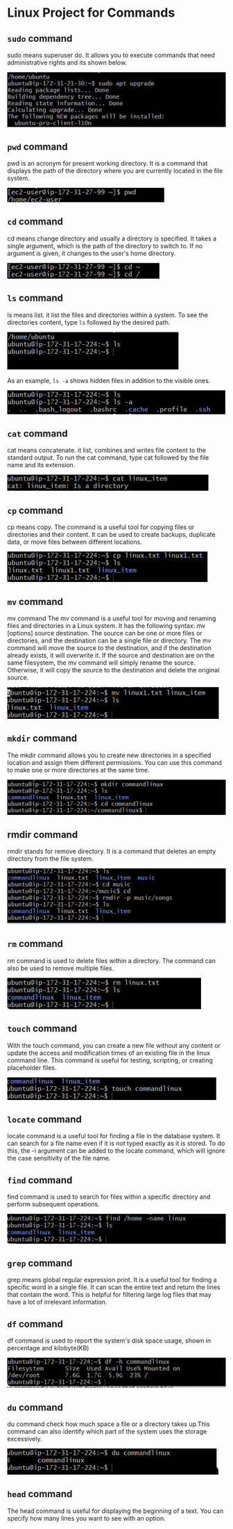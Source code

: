 # Linux Project for Commands

## `sudo` command


sudo means superuser do. It allows you to execute commands that need administrative rights and its shown below.


![](./Images/sudo_command.PNG)


## `pwd` command

pwd is an acronym for present working directory. It is a command that displays the path of the directory where you are currently located in the file system.

![](./Images/pwd_command.PNG)


## `cd` command

cd means change directory and usually a directory is specified. It takes a single argument, which is the path of the directory to switch to. If no argument is given, it changes to the user's home directory.

![](./Images/cd%20command.PNG)

## `ls` command 

ls means list. it list the files and directories within a system. To see the directories content, type `ls` followed by the desired path.

![](./Images/ls%20command.PNG)

As an example, `ls -a` shows hidden files in addition to the visible ones.

![](./Images/ls_command_path.PNG)

## `cat` command

cat means concatenate. it list, combines and writes file content to the standard output. To run the cat command, type cat followed by the file name and its extension.

![](./Images/cat_command.PNG)

## `cp` command

cp means copy. The command is a useful tool for copying files or directories and their content. It can be used to create backups, duplicate data, or move files between different locations.

![](./Images/cp_command.PNG)

## `mv` command

mv command The mv command is a useful tool for moving and renaming files and directories in a Linux system. It has the following syntax: mv [options] source destination. The source can be one or more files or directories, and the destination can be a single file or directory. The mv command will move the source to the destination, and if the destination already exists, it will overwrite it. If the source and destination are on the same filesystem, the mv command will simply rename the source. Otherwise, it will copy the source to the destination and delete the original source.


![](./Images/mv_command.PNG)


## `mkdir` command

The mkdir command allows you to create new directories in a specified location and assign them different permissions. You can use this command to make one or more directories at the same time.


![](./Images/mkdir_command.PNG)

## rmdir command 

rmdir stands for remove directory. It is a command that deletes an empty directory from the file system.

![](./Images/rmdir_command.PNG)
## `rm` command

rm command is used to delete files within a directory. The command can also be used to remove multiple files.

![](./Images/rm_command.PNG)

## `touch` command 

With the touch command, you can create a new file without any content or update the access and modification times of an existing file in the linux command line. This command is useful for testing, scripting, or creating placeholder files.

![](./Images/touch_command.PNG)

## `locate` command 

locate command is a useful tool for finding a file in the database system. It can search for a file name even if it is not typed exactly as it is stored. To do this, the -i argument can be added to the locate command, which will ignore the case sensitivity of the file name.

## `find` command

find command is used to search for files within a specific directory and perform subsequent operations. 

![](./Images/find_command.PNG)

## `grep` command

grep means global regular expression print. It is a useful tool for finding a specific word in a single file. It can scan the entire text and return the lines that contain the word. This is helpful for filtering large log files that may have a lot of irrelevant information.


## `df` command

df command is used to report the system's disk space usage, shown in percentage and kilobyte(KB)


![](./Images/df_command.PNG)


## `du` command

du command check how much space a file or a directory takes up.This command can also identify which part of the system uses the storage excessively. 

![](./Images/du_command.PNG)


##  `head` command

The head command is useful for displaying the beginning of a text. You can specify how many lines you want to see with an option.


